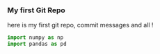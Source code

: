 ### My first Git Repo

here is my first git repo, commit messages and all !

```python
import numpy as np
import pandas as pd
```
